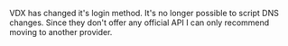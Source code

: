 VDX has changed it's login method. It's no longer possible to script DNS changes. Since they don't offer any official API I can only recommend moving to another provider.
